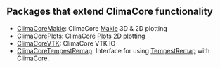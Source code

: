 ## Packages that extend ClimaCore functionality

* [ClimaCoreMakie](https://github.com/CliMA/ClimaCore.jl/tree/main/lib/ClimaCoreMakie): ClimaCore [Makie](https//makie.juliaplots.org/stable) 3D & 2D plotting
* [ClimaCorePlots](https://github.com/CliMA/ClimaCore.jl/tree/main/lib/ClimaCorePlots): ClimaCore [Plots](https://docs.juliaplots.org/latest/) 2D plotting
* [ClimaCoreVTK](https://github.com/CliMA/ClimaCore.jl/tree/main/lib/ClimaCoreVTK): ClimaCore VTK IO
* [ClimaCoreTempestRemap](https://github.com/CliMA/ClimaCore.jl/tree/main/lib/ClimaCoreTempestRemap): Interface for using [TempestRemap](https://github.com/ClimateGlobalChange/tempestremap/) with ClimaCore.